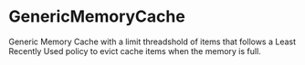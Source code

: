 # GenericMemoryCache
Generic Memory Cache with a limit threadshold of items that follows a Least Recently Used policy to evict cache items when the memory is full.
